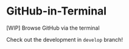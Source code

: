 # GitHub-in-Terminal

[WIP] Browse GitHub via the terminal

Check out the development in `develop` branch!
